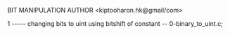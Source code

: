BIT MANIPULATION
AUTHOR <kiptooharon.hk@gmail/com>


1 ----- changing bits to uint using bitshift of constant -- 0-binary_to_uint.c;
